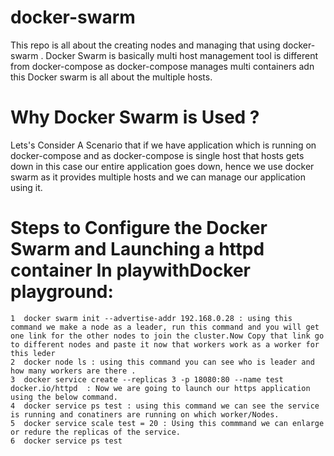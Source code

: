 # docker-swarm

This repo is all about the creating nodes and managing that using docker-swarm .
Docker Swarm is basically multi host management tool is different from docker-compose as docker-compose manages multi containers adn this Docker swarm is all about the multiple hosts.
# Why Docker Swarm is Used ?
 Lets's Consider A Scenario that if we have application which is running on docker-compose and as docker-compose is single host that hosts gets down in this case our entire application goes down, hence we use docker swarm as it provides multiple hosts and we can manage our application using it.
 
 # Steps to Configure the Docker Swarm and Launching a httpd container In playwithDocker playground:
    1  docker swarm init --advertise-addr 192.168.0.28 : using this command we make a node as a leader, run this command and you will get one link for the other nodes to join the cluster.Now Copy that link go to different nodes and paste it now that workers work as a worker for this leder 
    2  docker node ls : using this command you can see who is leader and how many workers are there .
    3  docker service create --replicas 3 -p 18080:80 --name test docker.io/httpd  : Now we are going to launch our https application using the below command.
    4  docker service ps test : using this command we can see the service is running and conatiners are running on which worker/Nodes.
    5  docker service scale test = 20 : Using this commmand we can enlarge or redure the replicas of the service.
    6  docker service ps test
  
